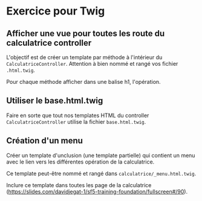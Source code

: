 # Exercice pour Twig

## Afficher une vue pour toutes les route du calculatrice controller

L'objectif est de créer un template par méthode à l'intérieur
du `CalculatriceController`. Attention à bien nommé et rangé
vos fichier `.html.twig`.

Pour chaque méthode afficher dans une balise h1, l'opération.

## Utiliser le base.html.twig

Faire en sorte que tout nos templates HTML du controller `CalculatriceController`
utilise la fichier `base.html.twig`.

## Création d'un menu

Créer un template d'unclusion (une template partielle) qui contient
un menu avec le lien vers les différentes opération de la calculatrice.

Ce template peut-être nommé et rangé dans `calculatrice/_menu.html.twig`.

Inclure ce template dans toutes les page de la calculatrice (https://slides.com/davidjegat-1/sf5-training-foundation/fullscreen#/90).
